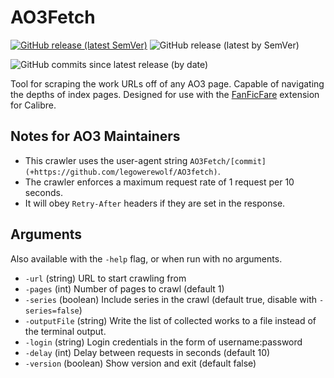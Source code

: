 # AO3Fetch

[![GitHub release (latest SemVer)](https://img.shields.io/github/v/release/legowerewolf/AO3fetch?label=latest%20release&sort=semver)](https://github.com/legowerewolf/AO3fetch/releases/latest)
![GitHub release (latest by SemVer)](https://img.shields.io/github/downloads/legowerewolf/ao3fetch/latest/total?label=latest%20release%20downloads)

![GitHub commits since latest release (by date)](https://img.shields.io/github/commits-since/legowerewolf/ao3fetch/latest?label=commits%20since%20latest%20release)

Tool for scraping the work URLs off of any AO3 page. Capable of navigating the
depths of index pages. Designed for use with the
[FanFicFare](https://github.com/JimmXinu/FanFicFare) extension for Calibre.

## Notes for AO3 Maintainers

- This crawler uses the user-agent string
  `AO3Fetch/[commit] (+https://github.com/legowerewolf/AO3fetch)`.
- The crawler enforces a maximum request rate of 1 request per 10 seconds.
- It will obey `Retry-After` headers if they are set in the response.

## Arguments

Also available with the `-help` flag, or when run with no arguments.

- `-url` (string) URL to start crawling from
- `-pages` (int) Number of pages to crawl (default 1)
- `-series` (boolean) Include series in the crawl (default true, disable with
  `-series=false`)
- `-outputFile` (string) Write the list of collected works to a file instead of
  the terminal output.
- `-login` (string) Login credentials in the form of username:password
- `-delay` (int) Delay between requests in seconds (default 10)
- `-version` (boolean) Show version and exit (default false)
